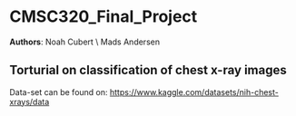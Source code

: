 # CMSC320_Final_Project
**Authors**: 
Noah Cubert \\
Mads Andersen

## Torturial on classification of chest x-ray images
Data-set can be found on: https://www.kaggle.com/datasets/nih-chest-xrays/data
